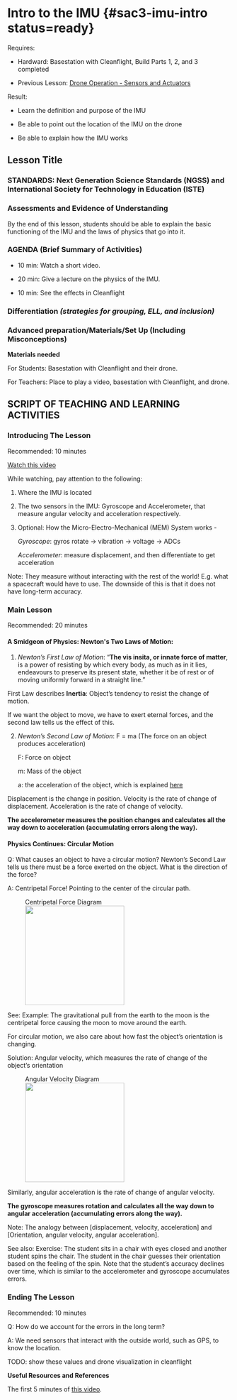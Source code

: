 # Intro to the IMU {#sac3-imu-intro status=ready}

<div class='requirements' markdown='1'>

Requires: 

- Hardward: Basestation with Cleanflight, Build Parts 1, 2, and 3 completed

- Previous Lesson: [Drone Operation - Sensors and Actuators](https://docs.duckietown.org/daffy/downloads/duckiesky_high_school/docs-duckiesky_high_school/branch/daffy-develop/doc-duckiesky_high_school/out/introduction_operation_sensors.html) 

Result: 

- Learn the definition and purpose of the IMU 

- Be able to point out the location of the IMU on the drone 

- Be able to explain how the IMU works 

</div>

## Lesson Title


### STANDARDS: Next Generation Science Standards (NGSS) and International Society for Technology in Education (ISTE)



### Assessments and Evidence of Understanding

By the end of this lesson, students should be able to explain the basic functioning of the IMU and the laws of physics that go into it. 


### AGENDA (Brief Summary of Activities)

- 10 min: Watch a short video. 

- 20 min: Give a lecture on the physics of the IMU. 

- 10 min: See the effects in Cleanflight 


### Differentiation _(strategies for grouping, ELL, and inclusion)_


### Advanced preparation/Materials/Set Up (Including Misconceptions)

**Materials needed**

For Students: Basestation with Cleanflight and their drone. 

For Teachers: Place to play a video, basestation with Cleanflight, and drone. 


## SCRIPT OF TEACHING AND LEARNING ACTIVITIES


### Introducing The Lesson

Recommended: 10 minutes 

[Watch this video](https://youtu.be/DSypZP3R0sQ) 

While watching, pay attention to the following:

1. Where the IMU is located

2. The two sensors in the IMU: Gyroscope and Accelerometer, that measure angular velocity and acceleration respectively. 

3. Optional: How the Micro-Electro-Mechanical (MEM) System works - 

    _Gyroscope_: gyros rotate -> vibration -> voltage -> ADCs
    
    _Accelerometer_: measure displacement, and then differentiate to get acceleration

Note: They measure without interacting with the rest of the world! E.g. what a spacecraft would have to use. The downside of this is that it does not have long-term accuracy. 


### Main Lesson

Recommended: 20 minutes

#### **A Smidgeon of Physics: Newton's Two Laws of Motion:**

1. _Newton’s First Law of Motion_: “**The vis insita, or innate force of matter**, is a power of resisting by which every body, as much as in it lies, endeavours to preserve its present state, whether it be of rest or of moving uniformly forward in a straight line.”

First Law describes **Inertia**: Object’s tendency to resist the change of motion.

If we want the object to move, we have to exert eternal forces, and the second law tells us the effect of this.

2. _Newton’s Second Law of Motion_: F = ma (The force on an object produces acceleration)

    F: Force on object
    
    m: Mass of the object

    a: the acceleration of the object, which is explained [here](https://www.grc.nasa.gov/WWW/K-12/airplane/disvelac.html)

Displacement is the change in position. Velocity is the rate of change of displacement. Acceleration is the rate of change of velocity. 

**The accelerometer measures the position changes and calculates all the way down to acceleration (accumulating errors along the way).**

#### **Physics Continues: Circular Motion** 

Q: What causes an object to have a circular motion? Newton’s Second Law tells us there must be a force exerted on the object. What is the direction of the force?

A: Centripetal Force! Pointing to the center of the circular path. 

<figure>
    <figcaption>Centripetal Force Diagram</figcaption>
    <img style='width:16em' src="https://en.wikipedia.org/wiki/Centripetal_force#/media/File:Centripetal_force_diagram.svg"/>
</figure> 

See: Example: The gravitational pull from the earth to the moon is the centripetal force causing the moon to move around the earth.

For circular motion, we also care about how fast the object’s orientation is changing.

Solution: Angular velocity, which measures the rate of change of the object’s orientation

<figure>
    <figcaption>Angular Velocity Diagram</figcaption>
    <img style='width:16em' src="https://images.app.goo.gl/MK5sC3TWXJiNauBm8"/>
</figure> 

Similarly, angular acceleration is the rate of change of angular velocity.

**The gyroscope measures rotation and calculates all the way down to angular acceleration (accumulating errors along the way).**

Note: The analogy between [displacement, velocity, acceleration] and [Orientation, angular velocity, angular acceleration].

See also: Exercise: The student sits in a chair with eyes closed and another student spins the chair. The student in the chair guesses their orientation based on the feeling of the spin. Note that the student’s accuracy declines over time, which is similar to the accelerometer and gyroscope accumulates errors. 


### Ending The Lesson

Recommended: 10 minutes 

Q: How do we account for the errors in the long term? 

A: We need sensors that interact with the outside world, such as GPS, to know the location.

TODO: show these values and drone visualization in cleanflight


**Useful Resources and References**

The first 5 minutes of [this video](https://www.youtube.com/watch?v=whSw42XddsU). 
